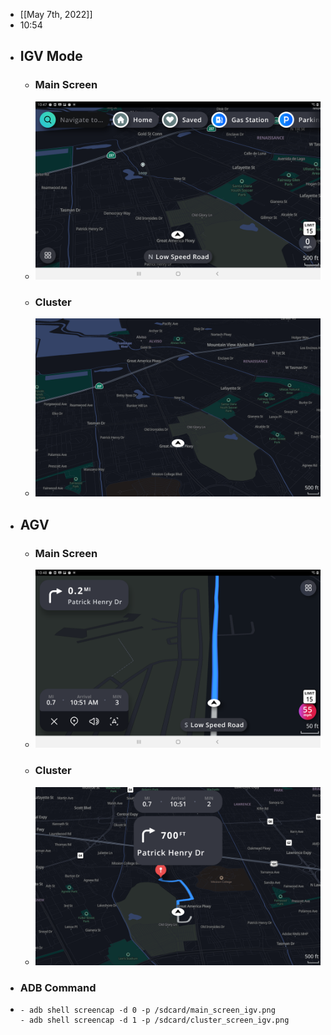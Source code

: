 - [[May 7th, 2022]]
- 10:54
- ## IGV Mode
	- ### Main Screen
	- ![main_screen_igv.png](../assets/main_screen_igv_1651892254246_0.png)
	- ### Cluster
	- ![cluster_screen_igv.png](../assets/cluster_screen_igv_1651892274888_0.png)
- ## AGV
	- ### Main Screen
	- ![main_screen_agv.png](../assets/main_screen_agv_1651892302429_0.png)
	- ### Cluster
	- ![cluster_screen_agv.png](../assets/cluster_screen_agv_1651892323015_0.png)
- ### ADB Command
- ```
  - adb shell screencap -d 0 -p /sdcard/main_screen_igv.png
  - adb shell screencap -d 1 -p /sdcard/cluster_screen_igv.png
  ```